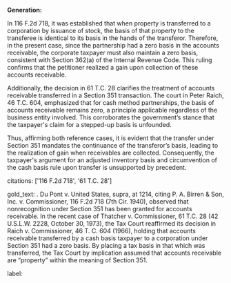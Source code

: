 **Generation:**

In 116 F.2d 718, it was established that when property is transferred to a corporation by issuance of stock, the basis of that property to the transferee is identical to its basis in the hands of the transferor. Therefore, in the present case, since the partnership had a zero basis in the accounts receivable, the corporate taxpayer must also maintain a zero basis, consistent with Section 362(a) of the Internal Revenue Code. This ruling confirms that the petitioner realized a gain upon collection of these accounts receivable.

Additionally, the decision in 61 T.C. 28 clarifies the treatment of accounts receivable transferred in a Section 351 transaction. The court in Peter Raich, 46 T.C. 604, emphasized that for cash method partnerships, the basis of accounts receivable remains zero, a principle applicable regardless of the business entity involved. This corroborates the government’s stance that the taxpayer's claim for a stepped-up basis is unfounded.

Thus, affirming both reference cases, it is evident that the transfer under Section 351 mandates the continuance of the transferor’s basis, leading to the realization of gain when receivables are collected. Consequently, the taxpayer's argument for an adjusted inventory basis and circumvention of the cash basis rule upon transfer is unsupported by precedent.

citations: ['116 F.2d 718', '61 T.C. 28']

gold_text: . Du Pont v. United States, supra, at 1214, citing P. A. Birren & Son, Inc. v. Commissioner, 116 F.2d 718 (7th Cir. 1940), observed that nonrecognition under Section 351 has been granted for accounts receivable. In the recent case of Thatcher v. Commissioner, 61 T.C. 28 (42 U.S.L.W. 2228, October 30, 1973), the Tax Court reaffirmed its decision in Raich v. Commissioner, 46 T. C. 604 (1966), holding that accounts receivable transferred by a cash basis taxpayer to a corporation under Section 351 had a zero basis. By placing a tax basis in that which was transferred, the Tax Court by implication assumed that accounts receivable are “property” within the meaning of Section 351.

label: 